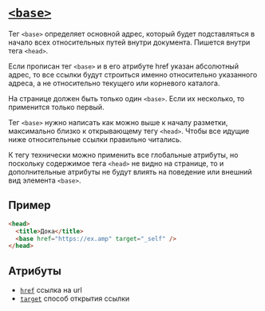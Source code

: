# [`<base>`](../index.md)

Тег `<base>` определяет основной адрес, который будет подставляться в начало всех относительных путей внутри документа. Пишется внутри тега `<head>`.

Если прописан тег `<base>` и в его атрибуте href указан абсолютный адрес, то все ссылки будут строиться именно относительно указанного адреса, а не относительно текущего или корневого каталога.

На странице должен быть только один `<base>`. Если их несколько, то применится только первый.

Тег `<base>` нужно написать как можно выше к началу разметки, максимально близко к открывающему тегу `<head>`. Чтобы все идущие ниже относительные ссылки правильно читались.

К тегу технически можно применить все глобальные атрибуты, но поскольку содержимое тега `<head>` не видно на странице, то и дополнительные атрибуты не будут влиять на поведение или внешний вид элемента `<base>`.

## Пример

```html
<head>
  <title>Дока</title>
  <base href="https://ex.amp" target="_self" />
</head>
```

## Атрибуты

- [`href`](../Attrubutes/href.md) ссылка на url
- [`target`](<../Attrubutes/target (a).md>) способ открытия ссылки
